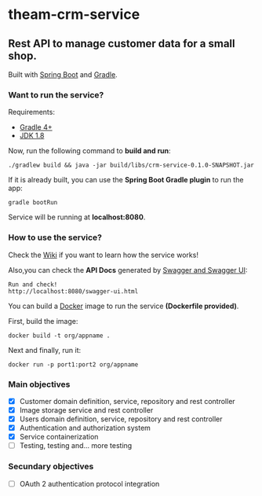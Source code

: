 # theam-crm-service
## Rest API to manage customer data for a small shop.
Built with [Spring Boot](https://spring.io) and [Gradle](https://gradle.org).

### Want to run the service? 
Requirements:
- [Gradle 4+](https://gradle.org)
- [JDK 1.8](https://www.oracle.com/technetwork/java/javase/downloads/index.html)

Now, run the following command to **build and run**:
```
./gradlew build && java -jar build/libs/crm-service-0.1.0-SNAPSHOT.jar
```

If it is already built, you can use the **Spring Boot Gradle plugin** to run the app:
```
gradle bootRun
```

Service will be running at **localhost:8080**.

### How to use the service?
Check the [Wiki](https://github.com/AdrianLorenzoDev/theam-crm-service/wiki) if you want to learn how the service works!

Also,you can check the **API Docs** generated by [Swagger and Swagger UI](https://swagger.io):
```
Run and check!
http://localhost:8080/swagger-ui.html
```

You can build a [Docker](https://www.docker.com) image to run the service **(Dockerfile provided)**.

First, build the image:
```
docker build -t org/appname .
```

Next and finally, run it:
```
docker run -p port1:port2 org/appname
```

### Main objectives
- [x] Customer domain definition, service, repository and rest controller
- [x] Image storage service and rest controller
- [x] Users domain definition, service, repository and rest controller
- [x] Authentication and authorization system
- [x] Service containerization
- [ ] Testing, testing and... more testing

### Secundary objectives
- [ ] OAuth 2 authentication protocol integration

